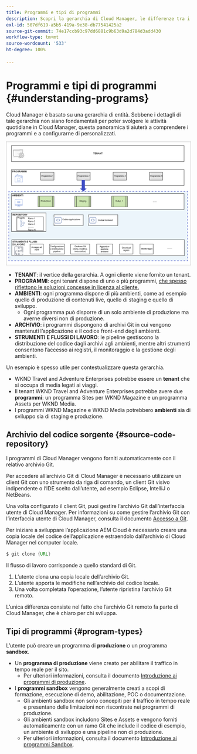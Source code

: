 ```yaml
---
title: Programmi e tipi di programmi
description: Scopri la gerarchia di Cloud Manager, le differenze tra i diversi tipi di programmi e come si adattano alla struttura gerarchica.
exl-id: 507df619-a5b5-419a-9e38-db77541425a2
source-git-commit: 74e17ccb93c97dd6881c9b63d9a2d784d3add430
workflow-type: tm+mt
source-wordcount: '533'
ht-degree: 100%

---
```



# Programmi e tipi di programmi {#understanding-programs}

Cloud Manager è basato su una gerarchia di entità. Sebbene i dettagli di tale gerarchia non siano fondamentali per poter svolgere le attività quotidiane in Cloud Manager, questa panoramica ti aiuterà a comprendere i programmi e a configurarne di personalizzati.

![Gerarchia di Cloud Manager](assets/program-types1.png)

* **TENANT**: il vertice della gerarchia. A ogni cliente viene fornito un tenant.
* **PROGRAMMI**: ogni tenant dispone di uno o più programmi, [che spesso riflettono le soluzioni concesse in licenza al cliente.](introduction-production-programs.md)
* **AMBIENTI**: ogni programma dispone di più ambienti, come ad esempio quello di produzione di contenuti live, quello di staging e quello di sviluppo.
   * Ogni programma può disporre di un solo ambiente di produzione ma averne diversi non di produzione.
* **ARCHIVIO**: i programmi dispongono di archivi Git in cui vengono mantenuti l’applicazione e il codice front-end degli ambienti.
* **STRUMENTI E FLUSSI DI LAVORO**: le pipeline gestiscono la distribuzione del codice dagli archivi agli ambienti, mentre altri strumenti consentono l’accesso ai registri, il monitoraggio e la gestione degli ambienti.

Un esempio è spesso utile per contestualizzare questa gerarchia.

* WKND Travel and Adventure Enterprises potrebbe essere un **tenant** che si occupa di media legati ai viaggi.
* Il tenant WKND Travel and Adventure Enterprises potrebbe avere due **programmi**: un programma Sites per WKND Magazine e un programma Assets per WKND Media.
* I programmi WKND Magazine e WKND Media potrebbero **ambienti** sia di sviluppo sia di staging e produzione.

## Archivio del codice sorgente {#source-code-repository}

I programmi di Cloud Manager vengono forniti automaticamente con il relativo archivio Git.

Per accedere all’archivio Git di Cloud Manager è necessario utilizzare un client Git con uno strumento da riga di comando, un client Git visivo indipendente o l’IDE scelto dall’utente, ad esempio Eclipse, IntelliJ o NetBeans.

Una volta configurato il client Git, puoi gestire l’archivio Git dall’interfaccia utente di Cloud Manager. Per informazioni su come gestire l’archivio Git con l’interfaccia utente di Cloud Manager, consulta il documento [Accesso a Git](/help/implementing/cloud-manager/managing-code/accessing-repos.md).

Per iniziare a sviluppare l’applicazione AEM Cloud è necessario creare una copia locale del codice dell’applicazione estraendolo dall’archivio di Cloud Manager nel computer locale.

```java
$ git clone {URL}
```

Il flusso di lavoro corrisponde a quello standard di Git.

1. L’utente clona una copia locale dell’archivio Git.
1. L’utente apporta le modifiche nell’archivio del codice locale.
1. Una volta completata l’operazione, l’utente ripristina l’archivio Git remoto.

L’unica differenza consiste nel fatto che l’archivio Git remoto fa parte di Cloud Manager, che è chiaro per chi sviluppa.

## Tipi di programmi {#program-types}

L’utente può creare un programma di **produzione** o un programma **sandbox**.

* Un **programma di produzione** viene creato per abilitare il traffico in tempo reale per il sito.
   * Per ulteriori informazioni, consulta il documento [Introduzione ai programmi di produzione](/help/implementing/cloud-manager/getting-access-to-aem-in-cloud/introduction-production-programs.md).
* I **programmi sandbox** vengono generalmente creati a scopi di formazione, esecuzione di demo, abilitazione, POC o documentazione.
   * Gli ambienti sandbox non sono concepiti per il traffico in tempo reale e presentano delle limitazioni non riscontrate nei programmi di produzione.
   * Gli ambienti sandbox includono Sites e Assets e vengono forniti automaticamente con un ramo Git che include il codice di esempio, un ambiente di sviluppo e una pipeline non di produzione.
   * Per ulteriori informazioni, consulta il documento [Introduzione ai programmi Sandbox](/help/implementing/cloud-manager/getting-access-to-aem-in-cloud/introduction-sandbox-programs.md).
